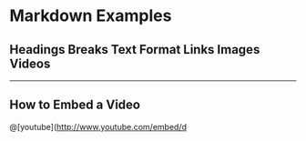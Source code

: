 # Markdown Examples
## Headings Breaks Text Format Links Images Videos
***

## How to Embed a Video

@[youtube](http://www.youtube.com/embed/d









